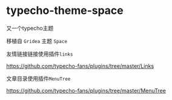 # typecho-theme-space
 又一个typecho主题

移植自 `Gridea` 主题 `Space`



友情链接链接使用插件`links`

https://github.com/typecho-fans/plugins/tree/master/Links

文章目录使用插件`MenuTree`

https://github.com/typecho-fans/plugins/tree/master/MenuTree